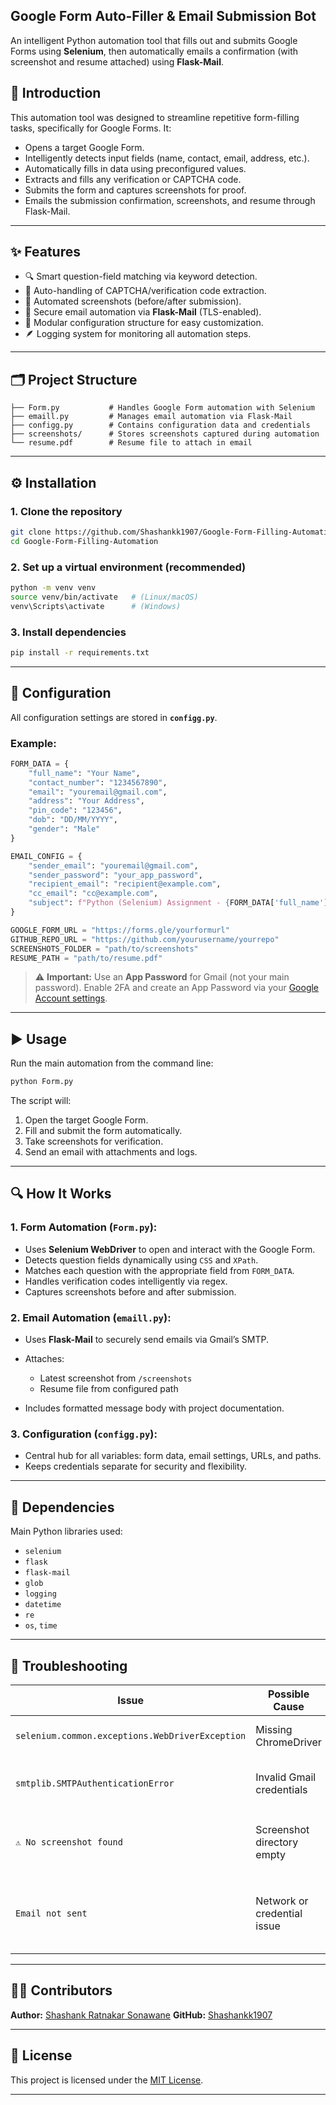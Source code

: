 
## Google Form Auto-Filler & Email Submission Bot

An intelligent Python automation tool that fills out and submits Google Forms using **Selenium**, then automatically emails a confirmation (with screenshot and resume attached) using **Flask-Mail**.


## 🧩 Introduction

This automation tool was designed to streamline repetitive form-filling tasks, specifically for Google Forms. It:

* Opens a target Google Form.
* Intelligently detects input fields (name, contact, email, address, etc.).
* Automatically fills in data using preconfigured values.
* Extracts and fills any verification or CAPTCHA code.
* Submits the form and captures screenshots for proof.
* Emails the submission confirmation, screenshots, and resume through Flask-Mail.

---

## ✨ Features

* 🔍 Smart question-field matching via keyword detection.
* 🤖 Auto-handling of CAPTCHA/verification code extraction.
* 📸 Automated screenshots (before/after submission).
* 📧 Secure email automation via **Flask-Mail** (TLS-enabled).
* 🧱 Modular configuration structure for easy customization.
* 🪶 Logging system for monitoring all automation steps.

---

## 🗂️ Project Structure

```
├── Form.py           # Handles Google Form automation with Selenium
├── emaill.py         # Manages email automation via Flask-Mail
├── configg.py        # Contains configuration data and credentials
├── screenshots/      # Stores screenshots captured during automation
└── resume.pdf        # Resume file to attach in email
```

---

## ⚙️ Installation

### 1. Clone the repository

```bash
git clone https://github.com/Shashankk1907/Google-Form-Filling-Automation.git
cd Google-Form-Filling-Automation
```

### 2. Set up a virtual environment (recommended)

```bash
python -m venv venv
source venv/bin/activate   # (Linux/macOS)
venv\Scripts\activate      # (Windows)
```

### 3. Install dependencies

```bash
pip install -r requirements.txt
```
---

## 🧠 Configuration

All configuration settings are stored in **`configg.py`**.

### Example:

```python
FORM_DATA = {
    "full_name": "Your Name",
    "contact_number": "1234567890",
    "email": "youremail@gmail.com",
    "address": "Your Address",
    "pin_code": "123456",
    "dob": "DD/MM/YYYY",
    "gender": "Male"
}

EMAIL_CONFIG = {
    "sender_email": "youremail@gmail.com",
    "sender_password": "your_app_password",
    "recipient_email": "recipient@example.com",
    "cc_email": "cc@example.com",
    "subject": f"Python (Selenium) Assignment - {FORM_DATA['full_name']}"
}

GOOGLE_FORM_URL = "https://forms.gle/yourformurl"
GITHUB_REPO_URL = "https://github.com/yourusername/yourrepo"
SCREENSHOTS_FOLDER = "path/to/screenshots"
RESUME_PATH = "path/to/resume.pdf"
```

> ⚠️ **Important:** Use an **App Password** for Gmail (not your main password).
> Enable 2FA and create an App Password via your [Google Account settings](https://myaccount.google.com/security).

---

## ▶️ Usage

Run the main automation from the command line:

```bash
python Form.py
```

The script will:

1. Open the target Google Form.
2. Fill and submit the form automatically.
3. Take screenshots for verification.
4. Send an email with attachments and logs.

---

## 🔍 How It Works

### 1. **Form Automation (`Form.py`):**

* Uses **Selenium WebDriver** to open and interact with the Google Form.
* Detects question fields dynamically using `CSS` and `XPath`.
* Matches each question with the appropriate field from `FORM_DATA`.
* Handles verification codes intelligently via regex.
* Captures screenshots before and after submission.

### 2. **Email Automation (`emaill.py`):**

* Uses **Flask-Mail** to securely send emails via Gmail’s SMTP.
* Attaches:

  * Latest screenshot from `/screenshots`
  * Resume file from configured path
* Includes formatted message body with project documentation.

### 3. **Configuration (`configg.py`):**

* Central hub for all variables: form data, email settings, URLs, and paths.
* Keeps credentials separate for security and flexibility.

---

## 🧩 Dependencies

Main Python libraries used:

* `selenium`
* `flask`
* `flask-mail`
* `glob`
* `logging`
* `datetime`
* `re`
* `os`, `time`

---

## 🧰 Troubleshooting

| Issue                                           | Possible Cause              | Solution                                              |
| ----------------------------------------------- | --------------------------- | ----------------------------------------------------- |
| `selenium.common.exceptions.WebDriverException` | Missing ChromeDriver        | Install and add it to PATH                            |
| `smtplib.SMTPAuthenticationError`               | Invalid Gmail credentials   | Use a valid 16-char Gmail App Password                |
| `⚠️ No screenshot found`                        | Screenshot directory empty  | Ensure `screenshots/` folder exists and accessible    |
| `Email not sent`                                | Network or credential issue | Check internet connection and Gmail security settings |

---

## 👨‍💻 Contributors

**Author:** [Shashank Ratnakar Sonawane](mailto:shashanksonawane7@gmail.com)
**GitHub:** [Shashankk1907](https://github.com/Shashankk1907)

---

## 🪪 License

This project is licensed under the [MIT License](LICENSE).

---
